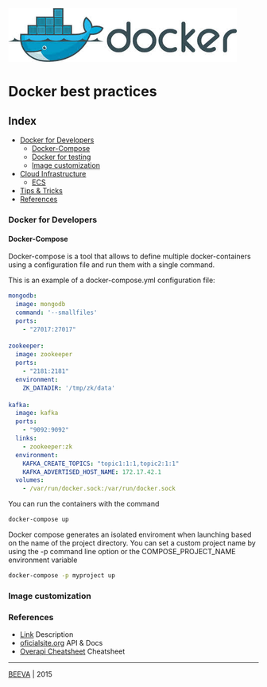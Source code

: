 ![alt text](static/docker-logo.jpg "DOCKER-LOGO")

# Docker best practices

## Index

* [Docker for Developers](#docker-for-developers)
  * [Docker-Compose](#docker-compose)
  * [Docker for testing](#docker-for-testing)
  * [Image customization](#image-customization)
* [Cloud Infrastructure](#cloud-infrastructure)
  * [ECS](#ecs)
* [Tips & Tricks](#tips-and-tricks)
* [References](#references)

### Docker for Developers

#### Docker-Compose
Docker-compose is a tool that allows to define multiple docker-containers using a configuration file and run them with a single command.

This is an example of a docker-compose.yml configuration file:
````yaml
mongodb:
  image: mongodb
  command: '--smallfiles'
  ports:
    - "27017:27017"

zookeeper:
  image: zookeeper
  ports:
    - "2181:2181"
  environment:
    ZK_DATADIR: '/tmp/zk/data'

kafka:
  image: kafka
  ports:
    - "9092:9092"
  links:
    - zookeeper:zk
  environment:
    KAFKA_CREATE_TOPICS: "topic1:1:1,topic2:1:1"
    KAFKA_ADVERTISED_HOST_NAME: 172.17.42.1
  volumes:
    - /var/run/docker.sock:/var/run/docker.sock

````
You can run the containers with the command
````sh
docker-compose up
````
Docker compose generates an isolated enviroment when launching based on the name of the project directory. You can set a custom project name by using the -p command line option or the COMPOSE_PROJECT_NAME environment variable
````sh
docker-compose -p myproject up
````




### Image customization



### References

* [Link](http://www.url.to) Description
* [oficialsite.org](http://www.oficialwebsite.org) API & Docs
* [Overapi Cheatsheet](http://overapi.com/example/) Cheatsheet

___

[BEEVA](http://www.beeva.com) | 2015
